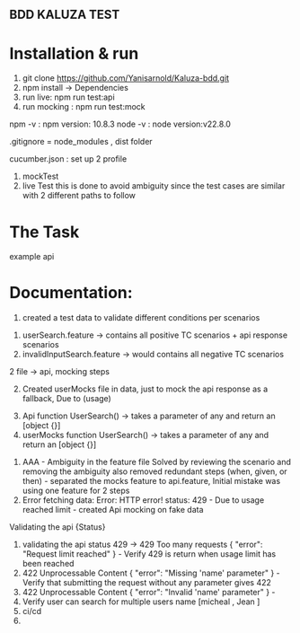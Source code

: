 ## BDD KALUZA TEST 

# Installation & run 
1. git clone https://github.com/Yanisarnold/Kaluza-bdd.git
2. npm install ->  Dependencies
3. run live: npm run test:api
4. run mocking : npm run test:mock

npm -v : npm version: 10.8.3
node -v : node version:v22.8.0

.gitignore = node_modules , dist folder

cucumber.json :  set up 2 profile 
1. mockTest 
2. live Test
this is done to avoid ambiguity since the test cases are similar with 2 different paths to follow 

# The Task
<!-- API : https://api.agify.io/?name=michael --> example api 
# Documentation: 
1. created a test data to validate different conditions per scenarios 

<!-- Feature -->
<!-- for this task I have added all scenarios into one file but the structure [below] would be my suggestion -->
1. userSearch.feature ->  contains all positive TC scenarios +  api response scenarios
2. invalidInputSearch.feature -> would contains all negative TC scenarios 

<!-- Step Folder -->
2 file -> api, mocking steps

<!-- Data Folder -->
2. Created userMocks file in data, just to mock the api response as a fallback, Due to (usage)

<!-- Support Folder -->
3. Api function UserSearch() -> takes a parameter of any and return an [object {}]
3. userMocks function UserSearch() -> takes a parameter of any and return an [object {}]



<!-- ISSUES ENCOUNTERED  & SOLUTIONS -->
1. AAA - Ambiguity in the feature file 
Solved by reviewing the scenario and removing the ambiguity also removed redundant steps (when, given, or then) -  separated the mocks feature to api.feature, Initial mistake was using one feature for 2 steps 
2. Error fetching data: Error: HTTP error! status: 429 - Due to usage reached limit - created Api mocking on fake data 


<!-- Additionaly Edge cases-->
Validating the api {Status}
1. validating the api status 429 -> 429 Too many requests { "error": "Request limit reached" } -  Verify 429 is return when usage limit has been reached 
2. 422 Unprocessable Content { "error": "Missing 'name' parameter" } - Verify that submitting the request without any parameter  gives 422
3. 422 Unprocessable Content { "error": "Invalid 'name' parameter" } - 
4. Verify user can search for multiple users name [micheal ,  Jean ]
5. ci/cd 
6. 

